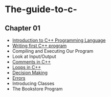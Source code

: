 # The-guide-to-c-

## Chapter 01

-  [Introduction to C++ Programming Language](https://www.geeksforgeeks.org/introduction-to-c-programming-language/?ref=lbp)
-  [Writing first C++ program](https://www.geeksforgeeks.org/writing-first-c-program-hello-world-example/)
-  Compiling and Executing Our Program
-  Look at Input/Output
-  [Comments in C++](https://www.geeksforgeeks.org/comments-in-c-c/)
-  [Loops in C++](https://www.geeksforgeeks.org/loops-in-c-and-cpp/)
-  [Decision Making](https://www.geeksforgeeks.org/decision-making-c-c-else-nested-else/)
-  [Errors](https://www.geeksforgeeks.org/errors-in-cc/)
-  Introducing Classes
-  The Bookstore Program




